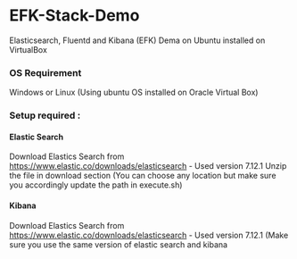 # EFK-Stack-Demo
Elasticsearch, Fluentd and Kibana (EFK) Dema on Ubuntu installed on VirtualBox


### OS Requirement
Windows or Linux (Using ubuntu OS installed on Oracle Virtual Box)

### Setup required : 
#### Elastic Search 
Download Elastics Search from https://www.elastic.co/downloads/elasticsearch - Used version 7.12.1
Unzip the file in download section (You can choose any location but make sure you accordingly update the path in execute.sh)

#### Kibana
Download Elastics Search from https://www.elastic.co/downloads/elasticsearch - Used version 7.12.1
(Make sure you use the same version of elastic search and kibana

